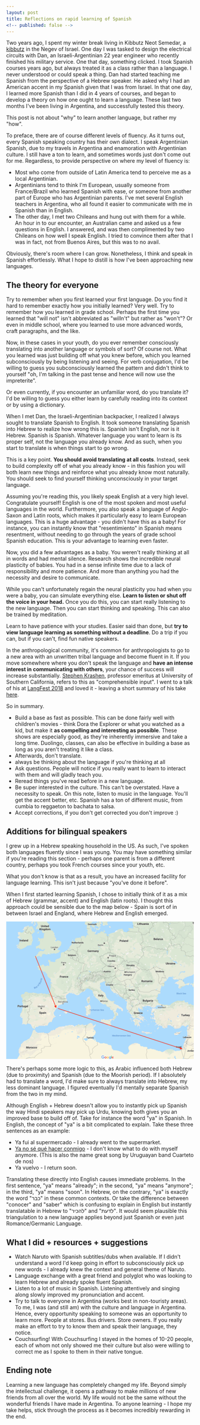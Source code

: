 ```yaml
---
layout: post
title: Reflections on rapid learning of Spanish
<!-- published: false -->
---
```


Two years ago, I spent my winter break living in Kibbutz Neot Semedar, a [kibbutz](https://en.wikipedia.org/wiki/Kibbutz) in the Negev of Israel. One day I was tasked to design the electrical circuits with Dan, an Israeli-Argentinian 22 year engineer who recently finished his military service. One that day, something clicked. I took Spanish courses years ago, but always treated it as a class rather than a language. I never understood or could speak a thing. Dan had started teaching me Spanish from the perspective of a Hebrew speaker. He asked why I had an American accent in my Spanish given that I was from Israel. In that one day, I learned more Spanish than I did in 4 years of courses, and began to develop a theory on how one ought to learn a language. These last two months I've been living in Argentina, and successfully tested this theory.

This post is not about "why" to learn another language, but rather my "how".

To preface, there are of course different levels of fluency. As it turns out, every Spanish speaking country has their own dialect. I speak Argentinian Spanish, due to my travels in Argentina and enamoration with Argentinian culture. I still have a ton to learn, and sometimes words just don't come out for me. Regardless, to provide perspective on where my level of fluency is:
- Most who come from outside of Latin America tend to perceive me as a local Argentinian.
- Argentinians tend to think I'm European, usually someone from France/Brazil who learned Spanish with ease, or someone from another part of Europe who has Argentinian parents. I've met several English teachers in Argentina, who all found it easier to communicate with me in Spanish than in English.
- The other day, I met two Chileans and hung out with them for a while. An hour in to our encounter, an Australian came and asked us a few questions in English. I answered, and was then complimented by two Chileans on how well I speak English. I tried to convince them after that I was in fact, not from Buenos Aires, but this was to no avail.

Obviously, there's room where I can grow. Nonetheless, I think and speak in Spanish effortlessly. What I hope to distill is how I've been approaching new languages.

## The theory for everyone

Try to remember when you first learned your first language. Do you find it hard to remember exactly how you initially learned? Very well. Try to remember how you learned in grade school. Perhaps the first time you learned that "will not" isn't abbreviated as "willn't" but rather as "won't"? Or even in middle school, where you learned to use more advanced words, craft paragraphs, and the like.

Now, in these cases in your youth, do you ever remember consciously translating into another language or symbols of sort? Of course not. What you learned was just building off  what you knew before, which you learned subconsciously by being listening and seeing. For verb conjugation, I'd be willing to guess you subconsciously learned the pattern and didn't think to yourself "oh, I'm talking in the past tense and hence will now use the impreterite".

Or even currently, if you encounter an unfamiliar word, do you translate it? I'd be willing to guess you either learn by carefully reading into its context or by using a dictionary.

When I met Dan, the Israeli-Argentinian backpacker, I realized I always sought to translate Spanish to English. It took someone translating Spanish into Hebrew to realize how wrong this is. Spanish isn't English, nor is it Hebrew. Spanish is Spanish. Whatever language you want to learn is its proper self, not the language you already know. And as such, when you start to translate is when things start to go wrong.

This is a key point. **You should avoid translating at all costs**. Instead, seek to build complexity off of what you already know - in this fashion you will both learn new things and reinforce what you already know most naturally. You should seek to find yourself thinking unconsciously in your target language.

Assuming you're reading this, you likely speak English at a very high level. Congratulate yourself! English is one of the most spoken and most useful languages in the world. Furthermore, you also speak a language of Anglo-Saxon and Latin roots, which makes it particularly easy to learn European languages. This is a huge advantage - you didn't have this as a baby! For instance, you can instantly know that "resentimiento" in Spanish means resentment, without needing to go through the years of grade school Spanish education. This is your advantage to learning even faster.

Now, you did a few advantages as a baby. You weren't really thinking at all in words and had mental silence. Research shows the incredible neural plasticity of babies. You had in a sense infinite time due to a lack of responsibility and more patience. And more than anything you had the necessity and desire to communicate.

While you can't unfortunately regain the neural plasticity you had when you were a baby, you can simulate everything else. **Learn to listen or shut off the voice in your head.** Once you do this, you can start really listening to the new language. Then you can start thinking and speaking. This can also be trained by meditation.

Learn to have patience with your studies. Easier said than done, but **try to view language learning as something without a deadline**. Do a trip if you can, but if you can't, find fun native speakers.

In the anthropological community, it's common for anthropologists to go to a new area with an unwritten tribal language and become fluent in it. If you move somewhere where you don't speak the language and **have an intense interest in communicating with others**, your chance of success will increase substantially. [Stephen Krashen](https://en.wikipedia.org/wiki/Stephen_Krashen), professor emeritus at University of Southern California, refers to this as "comprehensible input". I went to a talk of his at [LangFest 2018](https://montreal.langfest.org/) and loved it - leaving a short summary of his take [here](http://www.sk.com.br/sk-krash.html).

So in summary.

- Build a base as fast as possible. This can be done fairly well with children's movies - think Dora the Explorer or what you watched as a kid, but make it **as compelling and interesting as possible**. These shows are especially good, as they're inherently immersive and take a long time. Duolingo, classes, can also be effective in building a base as long as you aren't treating it like a class.
- Afterwards, don't translate.
- always be thinking about the language if you're thinking at all
- Ask questions. People will notice if you really want to learn to interact with them and will gladly teach you.
- Reread things you've read before in a new language.
- Be super interested in the culture. This can't be overstated. Have a necessity to speak. On this note, listen to music in the language. You'll get the accent better, etc. Spanish has a ton of different music, from cumbia to reggaeton to bachata to salsa.
- Accept corrections, if you don't get corrected you don't improve :)


## Additions for bilingual speakers

I grew up in a Hebrew speaking household in the US. As such, I've spoken both languages fluently since I was young. You may have something similar if you're reading this section - perhaps one parent is from a different country, perhaps you took French courses since your youth, etc.

What you don't know is that as a result, you have an increased facility for language learning. This isn't just because "you've done it before".

When I first started learning Spanish, I chose to initially think of it as a mix of Hebrew (grammar, accent) and English (latin roots). I thought this approach could be sensible due to the map below - Spain is sort of in between Israel and England, where Hebrew and English emerged.

![Map of where languages originated from](/public/photos/engspis.png)

There's perhaps some more logic to this, as Arabic influenced both Hebrew (due to proximity) and Spanish (due to the Moorish period). If I absolutely had to translate a word, I'd make sure to always translate into Hebrew, my less dominant language.
I figured eventually I'd mentally separate Spanish from the two in my mind.

Although English + Hebrew doesn't allow you to instantly pick up Spanish the way Hindi speakers may pick up Urdu, knowing both gives you an improved base to build off of. Take for instance the word "ya" in Spanish. In English, the concept of "ya" is a bit complicated to explain. Take these three sentences as an example:
- Ya fui al supermercado - I already went to the supermarket.
- [Ya no sé qué hacer conmigo]() - I don't know what to do with myself anymore. (This is also the name great song by Uruguayan band Cuarteto de nos)
- Ya vuelvo - I return soon.

Translating these directly into English causes immediate problems. In the first sentence, "ya" means "already"; in the second, "ya" means "anymore"; in the third, "ya" means "soon". In Hebrew, on the contrary, "ya" is exactly the word "כבר" in these common contexts. Or take the difference between "conocer" and "saber" which is confusing to explain in English but instantly translatable in Hebrew to "להכיר" and "לדעת". It would seem plausible this triangulation to a new language applies beyond just Spanish or even just Romance/Germanic Language.

## What I did + resources + suggestions

- Watch Naruto with Spanish subtitles/dubs when available. If I didn't understand a word I'd keep going in effort to subconsciously pick up new words - I already knew the context and general theme of Naruto.
- Language exchange with a great friend and polyglot who was looking to learn Hebrew and already spoke fluent Spanish.
- Listen to a lot of music in Spanish. Listening attentively and singing along slowly improved my pronunciation and accent.
- Try to talk to everyone in Argentina (works best in non-touristy areas). To me, I was (and still am) with the culture and language in Argentina. Hence, every opportunity speaking to someone was an opportunity to learn more. People at stores. Bus drivers. Store owners. If you really make an effort to try to know them and speak their language, they notice.
- Couchsurfing! With Couchsurfing I stayed in the homes of 10-20 people, each of whom not only showed me their culture but also were willing to correct me as I spoke to them in their native tongue.

## Ending note

Learning a new language has completely changed my life. Beyond simply the intellectual challenge, it opens a pathway to make millions of new friends from all over the world. My life would not be the same without the wonderful friends I have made in Argentina. To anyone learning - I hope my take helps, stick through the process as it becomes incredibly rewarding in the end.
